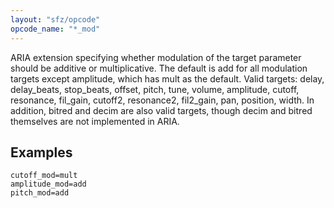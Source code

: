 ```yaml
---
layout: "sfz/opcode"
opcode_name: "*_mod"
---
```

ARIA extension specifying whether modulation of the target parameter
should be additive or multiplicative. The default is add for all
modulation targets except amplitude, which has mult as the default.
Valid targets: delay, delay_beats, stop_beats, offset, pitch, tune,
volume, amplitude, cutoff, resonance, fil_gain, cutoff2, resonance2,
fil2_gain, pan, position, width. In addition, bitred and decim are
also valid targets, though decim and bitred themselves are not
implemented in ARIA.

## Examples

```
cutoff_mod=mult
amplitude_mod=add
pitch_mod=add
```
